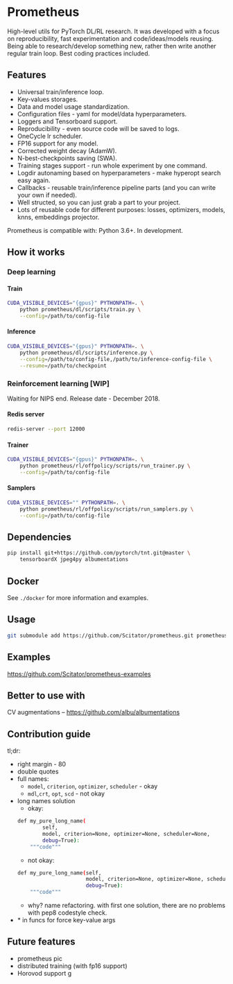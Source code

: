 # Prometheus
High-level utils for PyTorch DL/RL research.
It was developed with a focus on reproducibility, fast experimentation and code/ideas/models reusing.
Being able to research/develop something new, rather then write another regular train loop.
Best coding practices included.

## Features

- Universal train/inference loop.
- Key-values storages.
- Data and model usage standardization.
- Configuration files - yaml for model/data hyperparameters.
- Loggers and Tensorboard support.
- Reproducibility - even source code will be saved to logs.
- OneCycle lr scheduler.
- FP16 support for any model.
- Corrected weight decay (AdamW).
- N-best-checkpoints saving (SWA).
- Training stages support - run whole experiment by one command.
- Logdir autonaming based on hyperparameters - make hyperopt search easy again.
- Callbacks - reusable train/inference pipeline parts (and you can write your own if needed).
- Well structed, so you can just grab a part to your project.
- Lots of reusable code for different purposes: losses, optimizers, models, knns, embeddings projector.

Prometheus is compatible with: Python 3.6+. In development.

## How it works

### Deep learning

#### Train
```bash
CUDA_VISIBLE_DEVICES="{gpus}" PYTHONPATH=. \
    python prometheus/dl/scripts/train.py \
    --config=/path/to/config-file
```

#### Inference
```bash
CUDA_VISIBLE_DEVICES="{gpus}" PYTHONPATH=. \
    python prometheus/dl/scripts/inference.py \
    --config=/path/to/config-file,/path/to/inference-config-file \
    --resume=/path/to/checkpoint
```


### Reinforcement learning [WIP]

Waiting for NIPS end. Release date - December 2018.

#### Redis server

```bash
redis-server --port 12000
```

#### Trainer

```bash
CUDA_VISIBLE_DEVICES="{gpus}" PYTHONPATH=. \
    python prometheus/rl/offpolicy/scripts/run_trainer.py \
    --config=/path/to/config-file
```

#### Samplers

```bash
CUDA_VISIBLE_DEVICES="" PYTHONPATH=. \
    python prometheus/rl/offpolicy/scripts/run_samplers.py \
    --config=/path/to/config-file
```

## Dependencies
```bash
pip install git+https://github.com/pytorch/tnt.git@master \
    tensorboardX jpeg4py albumentations
```


## Docker

See `./docker` for more information and examples.


## Usage
```bash
git submodule add https://github.com/Scitator/prometheus.git prometheus
```

## Examples

https://github.com/Scitator/prometheus-examples

## Better to use with

CV augmentations – https://github.com/albu/albumentations

## Contribution guide

tl;dr:
- right margin - 80
- double quotes
- full names: 
    - `model`, `criterion`, `optimizer`, `scheduler` - okay 
    - `mdl`,`crt`, `opt`, `scd` - not okay
- long names solution
    - okay:
    ```bash
    def my_pure_long_name(
            self,
            model, criterion=None, optimizer=None, scheduler=None,
            debug=True):
        """code"""
    ```
    - not okay:
    ```bash
    def my_pure_long_name(self,
                          model, criterion=None, optimizer=None, scheduler=None,
                          debug=True):
        """code"""
    ```
    - why? name refactoring. with first one solution, 
            there are no problems with pep8 codestyle check.
- \* in funcs for force key-value args


## Future features

- prometheus pic
- distributed training (with fp16 support)
- Horovod support
g